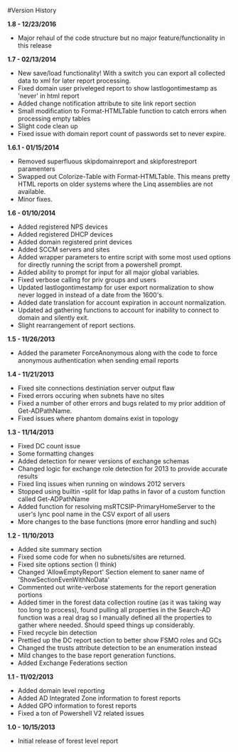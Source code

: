 #Version History

**1.8 - 12/23/2016**
- Major rehaul of the code structure but no major feature/functionality in this release

**1.7 - 02/13/2014**
- New save/load functionality! With a switch you can export all collected data
  to xml for later report processing.
- Fixed domain user priveleged report to show lastlogontimestamp as 'never' in html
  report
- Added change notification attribute to site link report section
- Small modification to Format-HTMLTable function to catch errors when processing empty tables
- Slight code clean up
- Fixed issue with domain report count of passwords set to never expire.

**1.6.1 - 01/15/2014**
- Removed superfluous skipdomainreport and skipforestreport paramenters
- Swapped out Colorize-Table with Format-HTMLTable. This means pretty HTML
  reports on older systems where the Linq assemblies are not available.
- Minor fixes.

**1.6 - 01/10/2014**
- Added registered NPS devices
- Added registered DHCP devices
- Added domain registered print devices
- Added SCCM servers and sites
- Added wrapper parameters to entire script with some most used options for directly
  running the script from a powershell prompt.
- Added ability to prompt for input for all major global variables.
- Fixed verbose calling for priv groups and users
- Updated lastlogontimestamp for user export normalization to show never logged in instead
  of a date from the 1600's.
- Added date translation for account expiration in account normalization.
- Updated ad gathering functions to account for inability to connect to domain and silently exit.
- Slight rearrangement of report sections.

**1.5 - 11/26/2013**
- Added the parameter ForceAnonymous along with the code to force anonymous authentication when 
  sending email reports

**1.4 - 11/21/2013**
- Fixed site connections destiniation server output flaw
- Fixed errors occuring when subnets have no sites
- Fixed a number of other errors and bugs related to my prior addition of Get-ADPathName.
- Fixed issues where phantom domains exist in topology

**1.3 - 11/14/2013**
- Fixed DC count issue
- Some formatting changes
- Added detection for newer versions of exchange schemas
- Changed logic for exchange role detection for 2013 to provide accurate results
- Fixed linq issues when running on windows 2012 servers
- Stopped using builtin -split for ldap paths in favor of a custom function called Get-ADPathName
- Added function for resolving msRTCSIP-PrimaryHomeServer to the user's lync pool name in the CSV 
  export of all users
- More changes to the base functions (more error handling and such)

**1.2 - 11/10/2013**
- Added site summary section
- Fixed some code for when no subnets/sites are returned.
- Fixed site options section (I think)
- Changed 'AllowEmptyReport' Section element to saner name of 'ShowSectionEvenWithNoData'
- Commented out write-verbose statements for the report generation portions
- Added timer in the forest data collection routine (as it was taking way too long to process), found
  pulling all properties in the Search-AD function was a real drag so I manually defined all the properties
  to gather where needed. Should speed things up considerably.
- Fixed recycle bin detection
- Prettied up the DC report section to better show FSMO roles and GCs
- Changed the trusts attribute detection to be an enumeration instead
- Mild changes to the base report generation functions.
- Added Exchange Federations section

**1.1 - 11/02/2013**
- Added domain level reporting
- Added AD Integrated Zone information to forest reports
- Added GPO information to forest reports
- Fixed a ton of Powershell V2 related issues

**1.0 - 10/15/2013**
- Initial release of forest level report